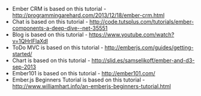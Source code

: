 - Ember CRM is based on this tutorial - http://programmingarehard.com/2013/12/18/ember-crm.html
- Chat is based on this tutorial - http://code.tutsplus.com/tutorials/ember-components-a-deep-dive--net-35551
- Blog is based on this tutorial - https://www.youtube.com/watch?v=1QHrlFlaXdI
- ToDo MVC is based on this tutorial - http://emberjs.com/guides/getting-started/
- Chart is based on this tutorial - http://slid.es/samselikoff/ember-and-d3-sep-2013
- Ember101 is based on this tutorial - http://ember101.com/
- Ember.js Beginners Tutorial is based on this tutorial - http://www.williamhart.info/an-emberjs-beginners-tutorial.html